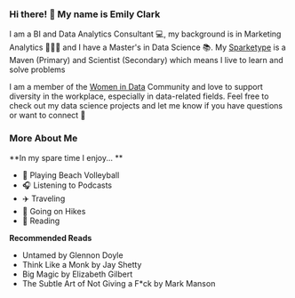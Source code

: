 ### Hi there! 👋 My name is Emily Clark

I am a BI and Data Analytics Consultant 💻, my background is in Marketing Analytics 🧑‍🤝‍🧑 and I have a Master's in Data Science 📚. 
My [Sparketype](https://sparketype.com/) is a Maven (Primary) and Scientist (Secondary) which means I live to learn and solve problems

I am a member of the [Women in Data](https://www.womenindata.org/) Community and love to support diversity in the workplace, especially in data-related fields. Feel free to check out my data science projects and let me know if you have questions or want to connect 🙂 


### More About Me
**In my spare time I enjoy... **
* 🏐 Playing Beach Volleyball 
* 🎧 Listening to Podcasts
* ✈️ Traveling 
* 🌄 Going on Hikes
* 📖 Reading 

**Recommended Reads**
* Untamed by Glennon Doyle 
* Think Like a Monk by Jay Shetty
* Big Magic by Elizabeth Gilbert 
* The Subtle Art of Not Giving a F*ck by Mark Manson

<!--
**eclark15/eclark15** is a ✨ _special_ ✨ repository because its `README.md` (this file) appears on your GitHub profile.

Here are some ideas to get you started:

- 🔭 I’m currently working on ...
- 🌱 I’m currently learning ...
- 👯 I’m looking to collaborate on ...
- 🤔 I’m looking for help with ...
- 💬 Ask me about ...
- 📫 How to reach me: ...
- 😄 Pronouns: ...
- ⚡ Fun fact: ...
-->
